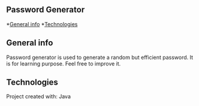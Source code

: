 ## Password Generator
*[General info](#general-info)
*[Technologies](#technologies)

## General info
Password generator is used to generate a random but efficient password.
It is for learning purpose. Feel free to improve it.

## Technologies
Project created with: Java